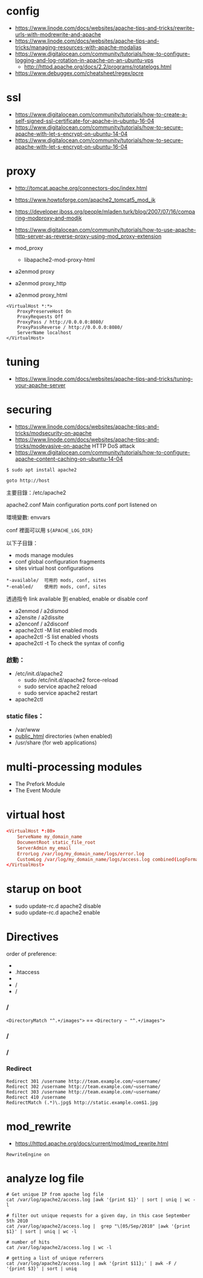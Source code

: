 # config

* https://www.linode.com/docs/websites/apache-tips-and-tricks/rewrite-urls-with-modrewrite-and-apache
* https://www.linode.com/docs/websites/apache-tips-and-tricks/managing-resources-with-apache-modalias
* https://www.digitalocean.com/community/tutorials/how-to-configure-logging-and-log-rotation-in-apache-on-an-ubuntu-vps
    * http://httpd.apache.org/docs/2.2/programs/rotatelogs.html
* https://www.debuggex.com/cheatsheet/regex/pcre

# ssl

* https://www.digitalocean.com/community/tutorials/how-to-create-a-self-signed-ssl-certificate-for-apache-in-ubuntu-16-04
* https://www.digitalocean.com/community/tutorials/how-to-secure-apache-with-let-s-encrypt-on-ubuntu-14-04
* https://www.digitalocean.com/community/tutorials/how-to-secure-apache-with-let-s-encrypt-on-ubuntu-16-04


# proxy

* http://tomcat.apache.org/connectors-doc/index.html
* https://www.howtoforge.com/apache2_tomcat5_mod_jk

* https://developer.jboss.org/people/mladen.turk/blog/2007/07/16/comparing-modproxy-and-modjk

* https://www.digitalocean.com/community/tutorials/how-to-use-apache-http-server-as-reverse-proxy-using-mod_proxy-extension
* mod_proxy
    * libapache2-mod-proxy-html

* a2enmod proxy
* a2enmod proxy_http
* a2enmod proxy_html

```
<VirtualHost *:*>
    ProxyPreserveHost On
    ProxyRequests Off
    ProxyPass / http://0.0.0.0:8080/
    ProxyPassReverse / http://0.0.0.0:8080/
    ServerName localhost
</VirtualHost>
```


# tuning

* https://www.linode.com/docs/websites/apache-tips-and-tricks/tuning-your-apache-server


# securing

* https://www.linode.com/docs/websites/apache-tips-and-tricks/modsecurity-on-apache
* https://www.linode.com/docs/websites/apache-tips-and-tricks/modevasive-on-apache  HTTP DoS attack
* https://www.digitalocean.com/community/tutorials/how-to-configure-apache-content-caching-on-ubuntu-14-04


```
$ sudo apt install apache2

goto http://host
```

主要目錄：/etc/apache2

apache2.conf  Main configuration
ports.conf  port listened on

環境變數: envvars

conf 裡面可以用 `${APACHE_LOG_DIR}`

以下子目錄：

* mods  manage modules
* conf  global configuration fragments
* sites  virtual host configurations

```
*-available/  可用的 mods, conf, sites
*-enabled/    使用的 mods, conf, sites
```

透過指令 link available 到 enabled, enable or disable conf

* a2enmod / a2dismod
* a2ensite / a2dissite
* a2enconf / a2disconf
* apache2ctl -M  list enabled mods
* apache2ctl -S  list enabled vhosts
* apache2ctl -t  To check the syntax of config


### 啟動：

* /etc/init.d/apache2
    * sudo /etc/init.d/apache2 force-reload
    * sudo service apache2 reload
    * sudo service apache2 restart
* apache2ctl


### static files：

* /var/www
* [public_html] directories (when enabled)
* /usr/share (for web applications)


[public_html]: http://httpd.apache.org/docs/2.4/mod/mod_userdir.html "public html"


# multi-processing modules

* The Prefork Module
* The Event Module


# virtual host

```conf
<VirtualHost *:80>
    ServeName my_domain_name
    DocumentRoot static_file_root
    ServerAdmin my_email
    ErrorLog /var/log/my_domain_name/logs/error.log
    CustomLog /var/log/my_domain_name/logs/access.log combined(LogFormat)
</VirtualHost>
```


# starup on boot

* sudo update-rc.d apache2 disable
* sudo update-rc.d apache2 enable

# Directives

order of preference:

* <Directory>
* .htaccess
* <DirectoryMatch>
* <Files> / <FilesMatch>
* <Location> / <LocationMatch>

### <Directory> / <DirectoryMatch>

`<DirectoryMatch "^.+/images">` == `<Directory ~ "^.+/images">`


### <Files> / <FilesMatch>

### <Location> / <LocationMatch>


### Redirect

```
Redirect 301 /username http://team.example.com/~username/
Redirect 302 /username http://team.example.com/~username/
Redirect 303 /username http://team.example.com/~username/
Redirect 410 /username
RedirectMatch (.*)\.jpg$ http://static.example.com$1.jpg
```


# mod_rewrite

* https://httpd.apache.org/docs/current/mod/mod_rewrite.html

```
RewriteEngine on
```


# analyze log file

```
# Get unique IP from apache log file
cat /var/log/apache2/access.log |awk '{print $1}' | sort | uniq | wc -l

# filter out unique requests for a given day, in this case September 5th 2010
cat /var/log/apache2/access.log |  grep "\[05/Sep/2010" |awk '{print $1}' | sort | uniq | wc -l

# number of hits
cat /var/log/apache2/access.log | wc -l

# getting a list of unique referrers
cat /var/log/apache2/access.log | awk '{print $11};' | awk -F / '{print $3}' | sort | uniq
```
